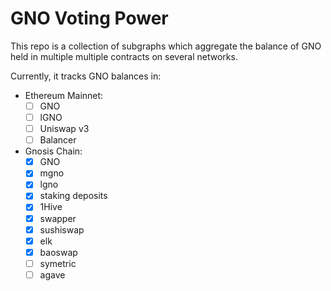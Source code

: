 # GNO Voting Power
This repo is a collection of subgraphs which aggregate the balance of GNO held in multiple multiple contracts on several networks.

Currently, it tracks GNO balances in:
* Ethereum Mainnet:
  - [ ] GNO
  - [ ] lGNO
  - [ ] Uniswap v3
  - [ ] Balancer
* Gnosis Chain:
  - [x] GNO
  - [x] mgno
  - [x] lgno
  - [x] staking deposits
  - [x] 1Hive
  - [x] swapper
  - [x] sushiswap
  - [x] elk
  - [x] baoswap
  - [ ] symetric
  - [ ] agave